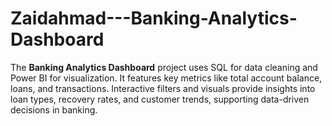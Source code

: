 # Zaidahmad---Banking-Analytics-Dashboard
The **Banking Analytics Dashboard** project uses SQL for data cleaning and Power BI for visualization. It features key metrics like total account balance, loans, and transactions. Interactive filters and visuals provide insights into loan types, recovery rates, and customer trends, supporting data-driven decisions in banking.
